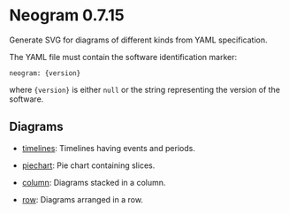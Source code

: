 # Neogram 0.7.15

Generate SVG for diagrams of different kinds from YAML specification.

The YAML file must contain the software identification marker:

    neogram: {version}

where `{version}` is either `null` or the string representing the version of the software.

## Diagrams

- [timelines](docs/timelines.md): Timelines having events and periods.

- [piechart](docs/piechart.md): Pie chart containing slices.

- [column](docs/column.md): Diagrams stacked in a column.

- [row](docs/row.md): Diagrams arranged in a row.

